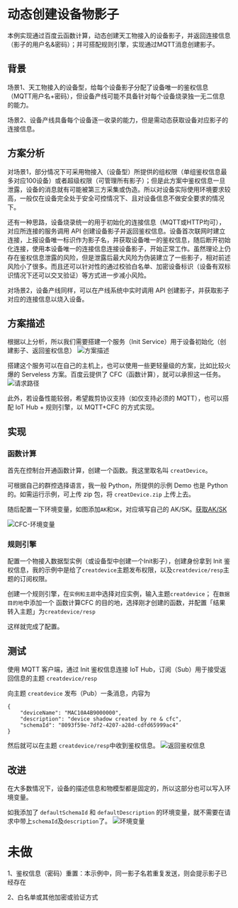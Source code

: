 # 动态创建设备物影子

本例实现通过百度云函数计算，动态创建天工物接入的设备影子，并返回连接信息（影子的用户名&密码）；并可搭配规则引擎，实现通过MQTT消息创建影子。

## 背景

场景1、天工物接入的设备型，给每个设备影子分配了设备唯一的鉴权信息（MQTT用户名+密码），但设备产线可能不具备针对每个设备烧录独一无二信息的能力。

场景2、设备产线具备每个设备逐一收录的能力，但是需动态获取设备对应影子的连接信息。

## 方案分析

对场景1，部分情况下可采用物接入（设备型）所提供的组权限（单组鉴权信息最多对应100设备）或者超级权限（可管理所有影子）；但是此方案中鉴权信息一旦泄露，设备的消息就有可能被第三方采集或伪造。所以对设备实际使用环境要求较高，一般仅在设备完全处于安全可控情况下、且对设备信息不做安全要求的情况下。

还有一种思路，设备烧录统一的用于初始化的连接信息（MQTT或HTTP均可），对应所连接的服务调用 API 创建设备影子并返回鉴权信息。设备首次联网时建立连接，上报设备唯一标识作为影子名，并获取设备唯一的鉴权信息，随后断开初始化连接，使用本设备唯一的连接信息连接设备影子，开始正常工作。虽然理论上仍存在鉴权信息泄露的风险，但是泄露后最大风险为伪装建立了一些影子，相对前述风险小了很多。而且还可以针对性的通过校验白名单、加密设备标识（设备有双标识情况下还可以交叉验证）等方式进一步减小风险。

对场景2，设备产线同样，可以在产线系统中实时调用 API 创建影子，并获取影子对应的连接信息以烧入设备。

## 方案描述

根据以上分析，所以我们需要搭建一个服务（Init Service）用于设备初始化（创建影子、返回鉴权信息）
![方案描述](https://ww1.sinaimg.cn/large/5a8b1db6ly1fyfy7bfedyj20rg0c4tct.jpg)

搭建这个服务可以在自己的主机上，也可以使用一些更轻量级的方案，比如比较火爆的 Serveless 方案。百度云提供了 CFC（函数计算），就可以承担这一任务。
![请求路径](https://ww1.sinaimg.cn/large/5a8b1db6ly1fyfy7bf627j20on082jtd.jpg)

此外，若设备性能较弱，希望裁剪协议支持（如仅支持必须的 MQTT），也可以搭配 IoT Hub + 规则引擎，以 MQTT+CFC 的方式实现。

## 实现

### 函数计算

首先在控制台开通函数计算，创建一个函数。我这里取名叫 `creatDevice`。

可根据自己的群控选择语言，我一般 Python，所提供的示例 Demo 也是 Python 的。如需运行示例，可上传 zip 包，将 `creatDevice.zip` 上传上去。

随后配置一下环境变量，如图添加`AK`和`SK`，对应填写自己的 AK/SK。[获取AK/SK ](https://cloud.baidu.com/doc/Reference/GetAKSK.html)

![CFC-环境变量](https://ws1.sinaimg.cn/large/0071ouepgy1fyfy5485loj31jj0t8wng.jpg)

### 规则引擎

配置一个物接入数据型实例（或设备型中创建一个Init影子），创建身份拿到 Init 鉴权信息，我的示例中是给了`creatdevice`主题发布权限，以及`creatdevice/resp`主题的订阅权限。

创建一个规则引擎，在`实例和主题`中选择对应实例，输入主题`creatdevice`；
在`数据目的地`中添加一个 函数计算CFC 的目的地，选择刚才创建的函数，并配置「结果转入主题」为`creatdevice/resp`

这样就完成了配置。

## 测试

使用 MQTT 客户端，通过 Init 鉴权信息连接 IoT Hub，订阅（Sub）用于接受返回信息的主题 `creatdevice/resp`

向主题 `creatdevice` 发布（Pub）一条消息，内容为
```
{
    "deviceName": "MAC10A4B9000000",
    "description": "device shadow created by re & cfc",
    "schemaId": "8093f59e-7df2-4207-a28d-cdfd65999ac4"
}
```

然后就可以在主题 `creatdevice/resp`中收到鉴权信息。
![返回鉴权信息](http://ww1.sinaimg.cn/large/5a8b1db6ly1fyfyniawfjj20ze0o5k03.jpg)

## 改进

在大多数情况下，设备的描述信息和物模型都是固定的，所以这部分也可以写入环境变量。

如我添加了 `defaultSchemaId` 和 `defaultDescription` 的环境变量，就不需要在请求中带上`schemaId`及`description`了。
![环境变量](https://ws1.sinaimg.cn/large/0071ouepgy1fyfyipyyx1j318i0ax75o.jpg)

# 未做
1、鉴权信息（密码）重置：本示例中，同一影子名若重复发送，则会提示影子已经存在

2、白名单或其他加密或验证方式

